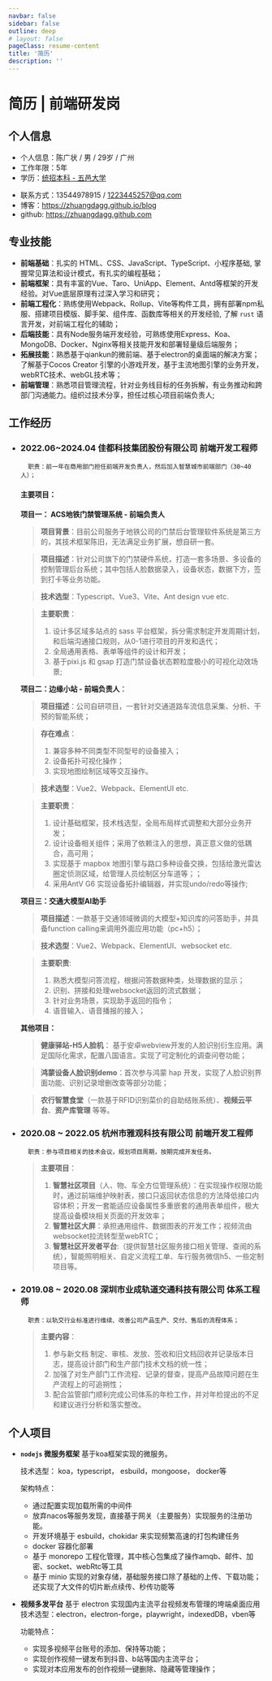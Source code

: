 ```yaml
---
navbar: false
sidebar: false
outline: deep
# layout: false
pageClass: resume-content
title: '简历'
description: ''
---
```


<script setup>
    import ResumeHelper from './components/ResumeHelper.vue'
</script>

<ResumeHelper />

# 简历 | 前端研发岗

## 个人信息

- 个人信息：陈广状 / 男 / 29岁 / 广州
- 工作年限：5年
- 学历：[统招本科 - 五邑大学](https://www.chsi.com.cn/xlcx/bg.do?vcode=A7J0RYWQXZ8VJGTY&srcid=bgcx) 
<!-- - 学信网：https://www.chsi.com.cn/xlcx/bg.do?vcode=A7J0RYWQXZ8VJGTY&srcid=bgcx -->
<!-- - 期望薪资：22k -->
- 联系方式：13544978915 / 1223445257@qq.com
- 博客：https://zhuangdagg.github.io/blog
- github: https://zhuangdagg.github.com

<!-- <img style="width: 100px; position: absolute; top: 150px; right: 20px;" src="/avator.png" alt="头像" /> -->

## 专业技能
- **前端基础**：扎实的 HTML、CSS、JavaScript、TypeScript、⼩程序基础, 掌握常见算法和设计模式，有扎实的编程基础；
- **前端框架**：具有丰富的Vue、Taro、UniApp、Element、Antd等框架的开发经验。对Vue底层原理有过深入学习和研究；
- **前端工程化**：熟练使用Webpack、Rollup、Vite等构件工具，拥有部署npm私服、搭建项目模版、脚手架、组件库、函数库等相关的开发经验, 了解 `rust` 语言开发，对前端工程化的辅助；
- **后端技能**：具有Node服务端开发经验，可熟练使用Express、Koa、MongoDB、Docker、Nginx等相关技能开发和部署轻量级后端服务；
- **拓展技能**：熟悉基于qiankun的微前端、基于electron的桌面端的解决方案；了解基于Cocos Creator 引擎的小游戏开发，基于主流地图引擎的业务开发，webRTC技术、webGL技术等；
- **前端管理**：熟悉项⽬管理流程，针对业务线⽬标的任务拆解，有业务推动和跨部⻔沟通能⼒。组织过技术分享，担任过核心项目前端负责人;

## 工作经历

- ### 2022.06~2024.04 佳都科技集团股份有限公司 前端开发工程师
        职责：前一年在商用部门担任前端开发负责人，然后加入智慧城市前端部门（30~40人）；
    #### 主要项目：  

    **项目一： ACS地铁门禁管理系统 - 前端负责人**   
    > **项目背景**：目前公司服务于地铁公司的门禁后台管理软件系统是第三方的，其技术框架陈旧，无法满足业务扩展，想自研一套。

    > **项目描述**：针对公司旗下的门禁硬件系统，打造一套多场景、多设备的控制管理后台系统；其中包括人脸数据录入，设备状态，数据下方，签到打卡等业务功能。

    > **技术选型**：Typescript、Vue3、Vite、Ant design vue etc.
    
    > **主要职责**：  
    >1. 设计多区域多站点的 sass 平台框架，拆分需求制定开发周期计划，和后端沟通接口规则，从0-1进行项目的开发和迭代；
    >2. 全局通用表格、表单等组件的设计和开发；
    >3. 基于pixi.js 和 gsap 打造门禁设备状态颗粒度极小的可视化动效场景;

    **项目二：边缘小站 - 前端负责人**：

    > **项目描述**：公司自研项目，一套针对交通道路车流信息采集、分析、干预的智能系统； 
    
    > **存在难点**：  
    >1. 兼容多种不同类型不同型号的设备接入；
    >2. 设备拓扑可视化操作；
    >3. 实现地图绘制区域等交互操作。

    > **技术选型**：Vue2、Webpack、ElementUI etc.
    
    > **主要职责**： 
    >   1. 设计基础框架，技术栈选型，全局布局样式调整和大部分业务开发；
    >   2. 设计设备相关组件；采用了依赖注入的思想，真正意义做的低耦合，高可用；
    >   3. 实现基于 mapbox 地图引擎与路口多种设备交换，包括给激光雷达圈定侦测区域，给管理人员绘制区分车道等；；
    >   4. 采用AntV G6 实现设备拓扑编辑器，并实现undo/redo等操作;

    **项目三：交通大模型AI助手**
    > **项目描述**：一款基于交通领域微调的大模型+知识库的问答助手，并具备function calling来调用外面应用功能（pc+h5）；

    > **技术选型**：Vue2、Webpack、ElementUI、websocket etc.

    > **主要职责**:
    >1. 熟悉大模型问答流程，根据问答数据种类，处理数据的显示；
    >2. 识别、拼接和处理websocket返回的流式数据；
    >3. 针对业务场景，实现助手返回的指令；
    >4. 语音输入、语音播报的接入；
    
    **其他项目：**  
    > **健康驿站-H5人脸机**： 基于安卓webview开发的人脸识别衍生应用。满足国际化需求，配置八国语言。实现了可定制化的调查问卷功能；  

    > **鸿蒙设备人脸识别demo**：首次参与鸿蒙 hap 开发，实现了人脸识别界面功能、识别记录增删改查等部分功能；

    > **农行智慧食堂**（一款基于RFID识别菜价的自助结账系统）、**视频云平台**、**资产库管理** 等等。


- ### 2020.08 ~ 2022.05 杭州市雅观科技有限公司 前端开发工程师
        职责：参与项目相关的技术会议，规划项目周期，按期完成开发任务。
    > **主要项目**：  
    > 1. **智慧社区项目**（人、物、车全方位管理系统）：在实现操作权限功能时，通过前端维护映射表，接口只返回状态信息的方法降低接口内容体积；开发一套能适应设备属性多重嵌套的通用表单组件，极大提高设备模块相关页面的开发效率；
    > 2. **智慧社区大屏**：承担通用组件、数据图表的开发工作；视频流由websocket拉流转型至webRTC；
    > 3. **智慧社区开发者平台**:（提供智慧社区服务接口相关管理、查阅的系统），智能照明相关、自定义流程工单、车行服务微信h5、一些定制项目等。 

- ### 2019.08 ~ 2020.08 深圳市业成轨道交通科技有限公司 体系工程师
        职责：以轨交行业标准进行维续、改善公司产品生产、交付、售后的流程体系；  
    > **主要内容**：  
    > 1. 参与新文档 制定、审核、发放、签收和旧文档回收并记录版本日志，提高设计部门和生产部门技术文档的统一性；  
    > 2. 加强了对生产部门工作流程、记录的督查，提高产品故障问题在生产流程上的可追朔性；
    > 3. 配合监管部门顺利完成公司体系的年检工作，并对年检提出的不足和建议进行分析和落实整改。

## 个人项目
- **`nodejs` 微服务框架** 基于koa框架实现的微服务。  

    技术选型： koa，typescript， esbuild，mongoose， docker等

    架构特点：
    - 通过配置实现加载所需的中间件
    - 放弃nacos等服务发现，直接基于网关（主要服务）实现服务的注册功能。
    - 开发环境基于 esbuild，chokidar 来实现频繁高速的打包构建任务
    - docker 容器化部署
    - 基于 monorepo 工程化管理，其中核心包集成了操作amqb、邮件、加密、socket、webRtc等工具
    - 基于 minio 实现的对象存储，基础服务接口除了基础的上传、下载功能；还实现了大文件的切片断点续传、秒传功能等

- **视频多发平台** 基于 electron 实现国内主流平台视频发布管理的垮端桌面应用
    技术选型：electron，electron-forge，playwright，indexedDB，vben等

    功能特点：
    - 实现多视频平台账号的添加、保持等功能；
    - 实现创作视频一键发布到抖音、b站等国内主流平台；
    - 实现对本应用发布的创作视频一键删除、隐藏等管理操作；
    



